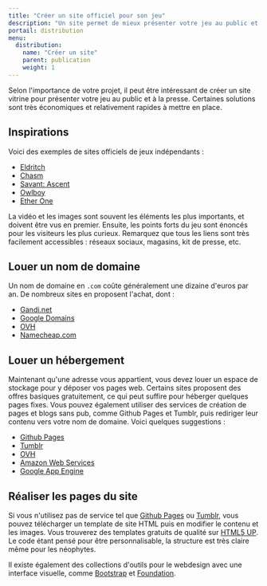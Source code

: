 ```yaml
---
title: "Créer un site officiel pour son jeu"
description: "Un site permet de mieux présenter votre jeu au public et à la presse. Certaines solutions sont très économiques et rapides à mettre en place."
portail: distribution
menu:
  distribution:
    name: "Créer un site"
    parent: publication
    weight: 1
---
```


Selon l'importance de votre projet, il peut être intéressant de créer un site vitrine pour présenter votre jeu au public et à la presse. Certaines solutions sont très économiques et relativement rapides à mettre en place.

## Inspirations

Voici des exemples de sites officiels de jeux indépendants :

- [Eldritch](http://www.eldritchgame.com/)
- [Chasm](http://www.chasmgame.com/)
- [Savant: Ascent](http://savantgame.com/)
- [Owlboy](http://owlboygame.com/)
- [Ether One](http://www.ether-game.com/)

La vidéo et les images sont souvent les éléments les plus importants, et doivent être vus en premier. Ensuite, les points forts du jeu sont énoncés pour les visiteurs les plus curieux. Remarquez que tous les liens sont très facilement accessibles : réseaux sociaux, magasins, kit de presse, etc.

## Louer un nom de domaine

Un nom de domaine en `.com` coûte généralement une dizaine d'euros par an. De nombreux sites en proposent l'achat, dont :

- [Gandi.net](https://www.gandi.net/fr)
- [Google Domains](https://domains.google)
- [OVH](https://www.ovh.com/)
- [Namecheap.com](https://www.namecheap.com/)

## Louer un hébergement

Maintenant qu'une adresse vous appartient, vous devez louer un espace de stockage pour y déposer vos pages web. Certains sites proposent des offres basiques gratuitement, ce qui peut suffire pour héberger quelques pages fixes. Vous pouvez également utiliser des services de création de pages et blogs sans pub, comme Github Pages et Tumblr, puis rediriger leur contenu vers votre nom de domaine. Voici quelques suggestions :

- [Github Pages](https://pages.github.com/)
- [Tumblr](https://www.tumblr.com/)
- [OVH](https://www.ovh.com/)
- [Amazon Web Services](http://aws.amazon.com/)
- [Google App Engine](https://cloud.google.com/appengine/)

## Réaliser les pages du site

Si vous n'utilisez pas de service tel que [Github Pages](https://pages.github.com/) ou [Tumblr](https://www.tumblr.com/), vous pouvez télécharger un template de site HTML puis en modifier le contenu et les images. Vous trouverez des templates gratuits de qualité sur [HTML5 UP](https://html5up.net/). Le code étant pensé pour être personnalisable, la structure est très claire même pour les néophytes.

Il existe également des collections d'outils pour le webdesign avec une interface visuelle, comme [Bootstrap](http://getbootstrap.com/) et [Foundation](https://foundation.zurb.com/).